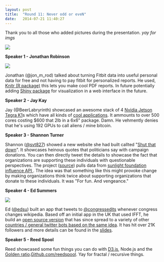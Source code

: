 ```yaml
---
layout: post
title:  "Round 11: Never odd or eveN"
date:   2014-07-21 11:40:27
---
```

Thank you to all those who added pictures during the presentation. *yay for imgs*

![](https://hackpad-attachments.s3.amazonaws.com/hackpad.com_sHmljSNxt0U_attachment-1405987507456_photo.jpg)

**Speaker 1 - Jonathan Robinson**

![](https://hackpad-attachments.s3.amazonaws.com/hackpad.com_sHmljSNxt0U_attachment-1405987131500_photo.jpg)

Jonathan (@jon_m_rod) talked about turning Fitbit data into useful personal data for free and not having to pay fitbit for personalized reports. He used, [Knitr (R package)](http://yihui.name/knitr) this lets you make cool PDF reports. In future potentially adding [Shiny package](http://www.r-bloggers.com/dynamic-data-visualizations-in-the-browser-using-shiny/) for visualization in a web interface in the future. 

**Speaker 2 - Jay Kay**

Jay (@BeerLabryrinth) showcased an awesome stack of 4 [Nvidia Jetson Tegra K1](https://developer.nvidia.com/jetson-tk1)s which have all kinds of [cool applications](http://devblogs.nvidia.com/parallelforall/low-power-sensing-autonomy-nvidia-jetson-tk1/). It ammounts to over 500 cores costing $600 that 2lb in a 6x6" package. Damn. He vehmently denies that he's using 192 GPUs to call aliens / mine bitcoin.

**Speaker 3 - Shannon Turner**

Shannon ([@svt827](https://twitter.com/svt827)) showed a new website she had built callted "[Shut that down](http://Shutthatdown.com)". It showcases heinous quotes that politicians say with campaign donations. You can then directly tweet the details to showcase the fact that organizations are supporting these individuals with questionable perspectives.  The project ([source](https://github.com/shannonturner/shut-that-down)) pulls data from [sunlight foundation influence API ](http://sunlightfoundation.com/blog/2011/04/06/influence-data-apis/). The idea was that something like this might provoke change by making organizations think twice about supporting organizations that donate to these individuals. It was "For fun. And vengeance."

**Speaker 4 - Ed Summers**

![](https://hackpad-attachments.s3.amazonaws.com/hackpad.com_sHmljSNxt0U_attachment-1405987082909_photo.jpg)

Ed ([@edsu](https://twitter.com/edsu)) built an app that tweets to [@congressedits](https://mobile.twitter.com/congressedits) whenever congress changes wikipedia. Based off an initial app in the UK that used IFFT, he build an [open source version](http://github.com/edsu/anon) that has since spread to a variety of other [countries / general twitter bots based on the same idea](https://twitter.com/congressedits/following). It has hit over 21K followers and more details can be found in the [slides](https://edsu.github.io/congressedits-slides/#/).

**Speaker 5 - Reed Spool**

Reed showcased some fun things you can do with [D3.js](http://d3js.org/), Node.js and the [Golden ratio](http://codepen.io/reedspool/details/lukHL/).[Github.com/reedspool](https://github.com/reedspool). Yay for fractal / recursive things.